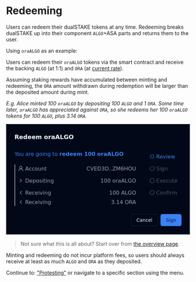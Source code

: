 # Redeeming

Users can redeem their dualSTAKE tokens at any time. Redeeming breaks dualSTAKE up into their component `ALGO`+ASA parts and returns them to the user.

Using `oraALGO` as an example:

Users can redeem their `oraALGO` tokens via the smart contract and receive the backing `ALGO` (at 1:1) and `ORA` (at [current rate](./rate.html)).

Assuming staking rewards have accumulated between minting and redeeming, the `ORA` amount withdrawn during redemption will be larger than the deposited amount during mint.

_E.g. Alice minted 100 `oraALGO` by depositing 100 `ALGO` and 1 `ORA`. Some time later, `oraALGO` has appreciated against `ORA`, so she redeems her 100 `oraALGO` tokens for 100 `ALGO`, plus 3.14 `ORA`._

![](redeem-ora.png)

> Not sure what this is all about? Start over from [the overview page](./overview.html).

Minting and redeeming do not incur platform fees, so users should always receive at least as much `ALGO` and `ORA` as they deposited.

Continue to: ["Protesting"](./protesting.html) or navigate to a specific section using the menu.
